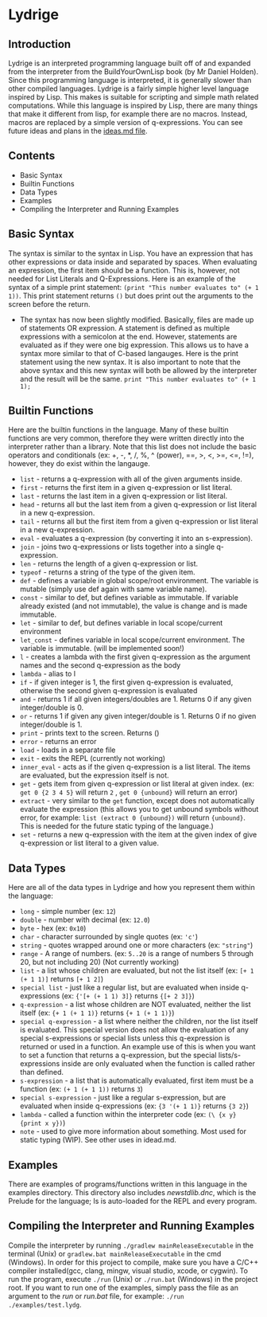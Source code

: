 # Lydrige
## Introduction ##
Lydrige is an interpreted programming language built off of and expanded from the interpreter from the BuildYourOwnLisp book (by Mr Daniel Holden). Since this programming language is interpreted, it is generally slower than other compiled languages. Lydrige is a fairly simple higher level language inspired by Lisp. This makes is suitable for scripting and simple math related computations. While this language is inspired by Lisp, there are many things that make it different from lisp, for example there are no macros. Instead, macros are replaced by a simple version of q-expressions. You can see future ideas and plans in the [ideas.md file](https://github.com/christianap/Lydrige/blob/master/ideas.md "ideas.md file").

## Contents ##
* Basic Syntax
* Builtin Functions
* Data Types
* Examples
* Compiling the Interpreter and Running Examples

## Basic Syntax ##
The syntax is similar to the syntax in Lisp. You have an expression that has other expressions or data inside and separated by spaces. When evaluating an expression, the first item should be a function. This is, however, not needed for List Literals and Q-Expressions.
Here is an example of the syntax of a simple print statement:
`(print "This number evaluates to" (+ 1 1))`. This print statement returns `()` but does print out the arguments to the screen before the return.
* The syntax has now been slightly modified. Basically, files are made up of statements OR expression. A statement is defined as multiple expressions with a semicolon at the end. However, statements are evaluated as if they were one big expression. This allows us to have a syntax more similar to that of C-based langauges. Here is the print statement using the new syntax. It is also important to note that the above syntax and this new syntax will both be allowed by the interpreter and the result will be the same.
`print "This number evaluates to" (+ 1 1);`

## Builtin Functions ##
Here are the builtin functions in the language. Many of these builtin functions are very common, therefore they were written directly into the interpreter rather than a library. Note that this list does not include the basic operators and conditionals (ex: +, -, \*, /, %, ^ (power), ==, >, <, >=, <=, !=), however, they do exist within the langauge.
* `list` - returns a q-expression with all of the given arguments inside.
* `first` - returns the first item in a given q-expression or list literal.
* `last` - returns the last item in a given q-expression or list literal.
* `head` - returns all but the last item from a given q-expression or list literal in a new q-expression.
* `tail` - returns all but the first item from a given q-expression or list literal in a new q-expression.
* `eval` - evaluates a q-expression (by converting it into an s-expression).
* `join` - joins two q-expressions or lists together into a single q-expression.
* `len` - returns the length of a given q-expression or list.
* `typeof` - returns a string of the type of the given item.
* `def` - defines a variable in global scope/root environment. The variable is mutable (simply use def again with same variable name).
* `const` - similar to def, but defines variable as immutable. If variable already existed (and not immutable), the value is change and is made immutable.
* `let` - similar to def, but defines variable in local scope/current environment
* `let_const` - defines variable in local scope/current environment. The variable is immutable. (will be implemented soon!)
* `l` - creates a lambda with the first given q-expression as the argument names and the second q-expression as the body
* `lambda` - alias to l
* `if` - if given integer is 1, the first given q-expression is evaluated, otherwise the second given q-expression is evaluated
* `and` - returns 1 if all given integers/doubles are 1. Returns 0 if any given integer/double is 0.
* `or` - returns 1 if given any given integer/double is 1. Returns 0 if no given integer/double is 1.
* `print` - prints text to the screen. Returns ()
* `error` - returns an error
* `load` - loads in a separate file
* `exit` - exits the REPL (currently not working)
* `inner_eval` - acts as if the given q-expression is a list literal. The items are evaluated, but the expression itself is not.
* `get` - gets item from given q-expression or list literal at given index. (ex: `get 0 {2 3 4 5}` will return `2` , `get 0 {unbound}` will return an error)
* `extract` - very similar to the `get` function, except does not automatically evaluate the expression (this allows you to get unbound symbols without error, for example: `list (extract 0 {unbound})` will return `{unbound}`. This is needed for the future static typing of the language.)
* `set` - returns a new q-expression with the item at the given index of give q-expression or list literal to a given value.

## Data Types ##
Here are all of the data types in Lydrige and how you represent them within the language:
* `long` - simple number (ex: `12`)
* `double` - number with decimal (ex: `12.0`)
* `byte` - hex (ex: `0x10`)
* `char` - character surrounded by single quotes (ex: `'c'`)
* `string` - quotes wrapped around one or more characters (ex: `"string"`)
* `range` - A range of numbers. (ex: `5..20` is a range of numbers 5 through 20, but not including 20) (Not currently working)
* `list` - a list whose children are evaluated, but not the list itself (ex: `[+ 1 (+ 1 1)]` returns `[+ 1 2]`)
* `special list` - just like a regular list, but are evaluated when inside q-expressions (ex: `{'[+ (+ 1 1) 3]}` returns `{[+ 2 3]}`)
* `q-expression` - a list whose children are NOT evaluated, neither the list itself (ex: `{+ 1 (+ 1 1)}` returns `{+ 1 (+ 1 1)}`)
* `special q-expression` - a list where neither the children, nor the list itself is evaluated. This special version does not allow the evaluation of any special s-expressions or special lists unless this q-expression is returned or used in a function. An example use of this is when you want to set a function that returns a q-expression, but the special lists/s-expressions inside are only evaluated when the function is called rather than defined.
* `s-expression` - a list that is automatically evaluated, first item must be a function (ex: `(+ 1 (+ 1 1))` returns `3`)
* `special s-expression` - just like a regular s-expression, but are evaluated when inside q-expressions (ex: `{3 '(+ 1 1)}` returns `{3 2}`)
* `lambda` - called a function within the interpreter code (ex: `(\ {x y} {print x y})`)
* `note` - used to give more information about something. Most used for static typing (WIP). See other uses in idead.md.

## Examples ##
There are examples of programs/functions written in this language in the examples directory. This directory also includes *newstdlib.dnc*, which is the Prelude for the language; Is is auto-loaded for the REPL and every program.

## Compiling the Interpreter and Running Examples ##
Compile the interpreter by running `./gradlew mainReleaseExecutable` in the terminal (Unix) or `gradlew.bat mainReleaseExecutable` in the cmd (Windows). In order for this project to compile, make sure you have a C/C++ compiler installed(gcc, clang, mingw, visual studio, xcode, or cygwin). To run the program, execute `./run` (Unix) or `./run.bat` (Windows) in the project root. If you want to run one of the examples, simply pass the file as an argument to the *run* or *run.bat* file, for example: `./run ./examples/test.lydg`.
